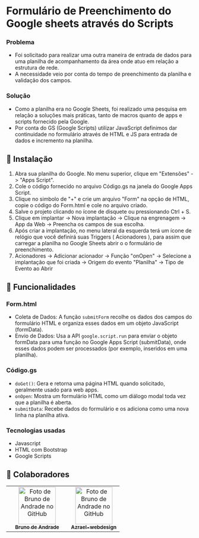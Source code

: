 # Formulário de Preenchimento do Google sheets através do Scripts

### Problema 

- Foi solicitado para realizar uma outra maneira de entrada de dados para uma planilha de acompanhamento da área onde atuo em relação a estrutura de rede.
- A necessidade veio por conta do tempo de preenchimento da planilha e validação dos campos.

### Solução
- Como a planilha era no Google Sheets, foi realizado uma pesquisa em relação a soluções mais práticas, tanto de macros quanto de apps e scripts fornecido pela Google.
- Por conta do GS (Google Scripts) utilizar JavaScript definimos dar continuidade no formulário através de HTML e JS para entrada de dados e incremento na planilha.

## :rocket: Instalação
1. Abra sua planilha do Google.
No menu superior, clique em "Extensões" -> "Apps Script".
2. Cole o código fornecido no arquivo Código.gs na janela do Google Apps Script.
3. Clique no simbolo de "+" e crie um arquivo "Form" na opção de HTML, copie o código do Form.html e cole no arquivo criado.
4. Salve o projeto clicando no ícone de disquete ou pressionando Ctrl + S.
5. Clique em implantar -> Nova implantação -> Clique na engrenagem -> App da Web -> Preencha os campos de sua escolha.
6. Após criar a implantação, no menu lateral da esquerda terá um ícone de relógio que você definirá suas Triggers ( Acionadores ), para assim que carregar a planilha no Google Sheets abrir o o formulário de preenchimento.
7. Acionadores -> Adicionar acionador -> Função "onOpen" -> Selecione a implantação que foi criada -> Origem do evento "Planilha"  -> Tipo de Evento ao Abrir

## :wrench: Funcionalidades 
### Form.html
- Coleta de Dados: A função `submitForm` recolhe os dados dos campos do formulário HTML e organiza esses dados em um objeto JavaScript (formData).
- Envio de Dados: Usa a API `google.script.run` para enviar o objeto formData para uma função no Google Apps Script (submitData), onde esses dados podem ser processados (por exemplo, inseridos em uma planilha).

### Código.gs
- `doGet()`: Gera e retorna uma página HTML quando solicitado, geralmente usado para web apps.
- `onOpen`: Mostra um formulário HTML como um diálogo modal toda vez que a planilha é aberta.
- `submitData`: Recebe dados do formulário e os adiciona como uma nova linha na planilha ativa.

### Tecnologias usadas
- Javascript
- HTML com Bootstrap
- Google Scripts

## :handshake: Colaboradores
<table>
  <th>
    <td align="center">
      <a href="http://github.com/BrunoAndradeDinis">
        <img src="https://avatars.githubusercontent.com/u/55500337?v=4" width="100px;" alt="Foto de Bruno de Andrade no GitHub"/><br>
        <sub>
          <b>Bruno de Andrade</b>
        </sub>
      </a>
    </td>
  </th>
  <th>
    <td align="center">
      <a href="http://github.com/Azrael-webdesign">
        <img src="https://avatars.githubusercontent.com/u/135350232?v=4" width="100px;" alt="Foto de Bruno de Andrade no GitHub"/><br>
        <sub>
          <b>Azrael-webdesign</b>
        </sub>
      </a>
    </td>
    </th>
</table>

  